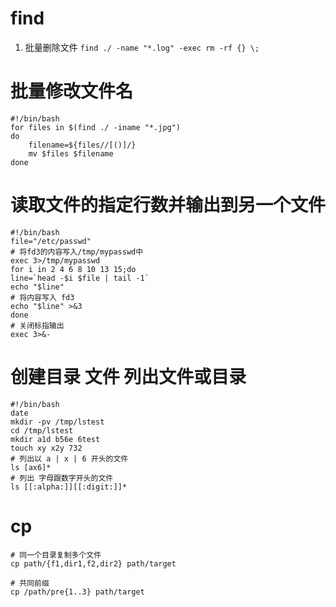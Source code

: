 # find
1. 批量删除文件
` find ./ -name "*.log" -exec rm -rf {} \; `

# 批量修改文件名
```
#!/bin/bash
for files in $(find ./ -iname "*.jpg")
do
    filename=${files//[()]/}
    mv $files $filename
done
```
# 读取文件的指定行数并输出到另一个文件
```
#!/bin/bash
file="/etc/passwd"
# 将fd3的内容写入/tmp/mypasswd中
exec 3>/tmp/mypasswd
for i in 2 4 6 8 10 13 15;do
line=`head -$i $file | tail -1`
echo "$line"
# 将内容写入 fd3
echo "$line" >&3
done
# 关闭标指输出
exec 3>&-
```
# 创建目录 文件 列出文件或目录
```
#!/bin/bash
date
mkdir -pv /tmp/lstest
cd /tmp/lstest
mkdir a1d b56e 6test
touch xy x2y 732
# 列出以 a | x | 6 开头的文件
ls [ax6]*
# 列出 字母跟数字开头的文件
ls [[:alpha:]][[:digit:]]*
```
# cp
```
# 同一个目录复制多个文件
cp path/{f1,dir1,f2,dir2} path/target

# 共同前缀
cp /path/pre{1..3} path/target
```
